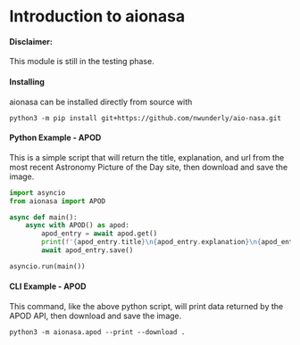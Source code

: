# Introduction to aionasa

#### Disclaimer:
This module is still in the testing phase.

#### Installing
aionasa can be installed directly from source with
```
python3 -m pip install git+https://github.com/nwunderly/aio-nasa.git
```

#### Python Example - APOD
This is a simple script that will return the title, explanation, and url from the most recent Astronomy Picture of the Day site,
then download and save the image.
```python
import asyncio
from aionasa import APOD

async def main():
    async with APOD() as apod:
        apod_entry = await apod.get()
        print(f'{apod_entry.title}\n{apod_entry.explanation}\n{apod_entry.hdurl}')
        await apod_entry.save()

asyncio.run(main())
```


#### CLI Example - APOD
This command, like the above python script, will print data returned by the APOD API, then download and save the image.
```
python3 -m aionasa.apod --print --download .
```